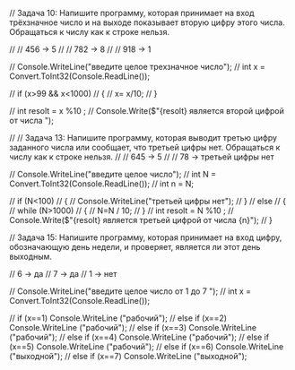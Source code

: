 // Задача 10: Напишите программу, которая принимает на вход трёхзначное число и на выходе показывает вторую цифру этого числа. Обращаться к числу как к строке нельзя.

// // 456 -> 5
// // 782 -> 8
// // 918 -> 1

// Console.WriteLine("введите целое трехзначное число");
// int x = Convert.ToInt32(Console.ReadLine());


// if (x>99 && x<1000)
// {
//     x= x/10;
// }    
     
//     int resolt = x %10 ;
//     Console.Write($"{resolt} является второй цифрой от числа ");









// // Задача 13: Напишите программу, которая выводит третью цифру заданного числа или сообщает, что третьей цифры нет. Обращаться к числу как к строке нельзя.
// // 645 -> 5
// // 78 -> третьей цифры нет


// Console.WriteLine("введите целое число");
// int N = Convert.ToInt32(Console.ReadLine());
// int n = N;

// if (N<100)
// {
//     Console.WriteLine("третьей цифры нет");
// }
// else 
// {
//      while (N>1000)
//      {
//         N=N / 10;
//      }
//     int resolt = N %10 ;
//     Console.Write($"{resolt} является третьей цифрой от числа {n}");
// }










// Задача 15: Напишите программу, которая принимает на вход цифру, обозначающую день недели, и проверяет, является ли этот день выходным.

// 6 -> да
// 7 -> да
// 1 -> нет

// Console.WriteLine("введите целое число от 1 до 7 ");
// int x = Convert.ToInt32(Console.ReadLine());

// if (x==1)  Console.WriteLine ("рабочий");
// else if (x==2)  Console.WriteLine ("рабочий");
// else if (x==3)  Console.WriteLine ("рабочий");
// else if (x==4)  Console.WriteLine ("рабочий");
// else if (x==5)  Console.WriteLine ("рабочий");
// else if (x==6)  Console.WriteLine ("выходной");
// else if (x==7)  Console.WriteLine ("выходной");
